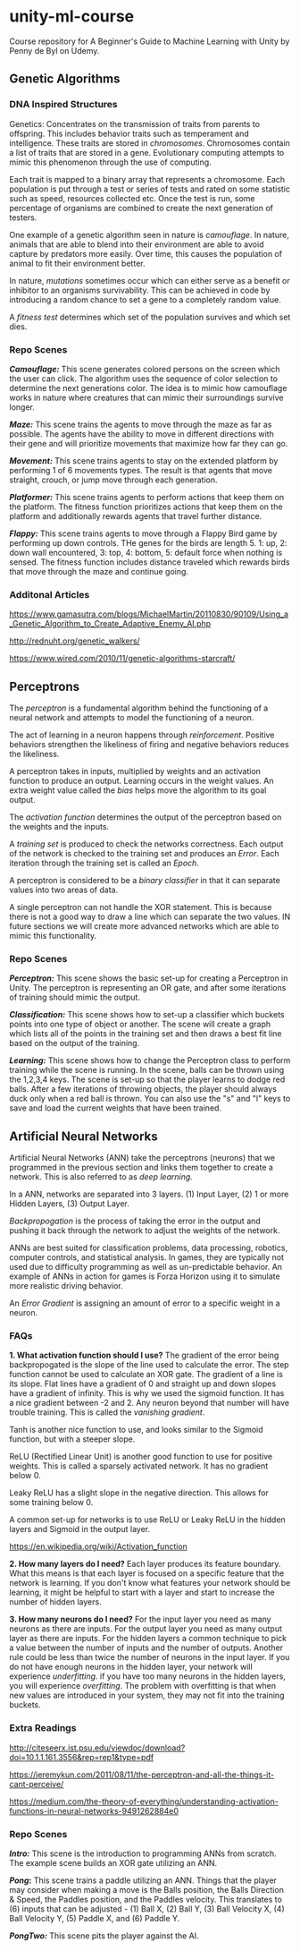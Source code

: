 # unity-ml-course

Course repository for A Beginner's Guide to Machine Learning with Unity by Penny de Byl on Udemy.

## Genetic Algorithms

### DNA Inspired Structures

Genetics: Concentrates on the transmission of traits from parents to offspring.  This includes behavior traits such as temperament and intelligence.  These traits are stored in _chromosomes_.  Chromosomes contain a list of traits that are stored in a gene.  Evolutionary computing attempts to mimic this phenomenon through the use of computing.

Each trait is mapped to a binary array that represents a chromosome.  Each population is put through a test or series of tests and rated on some statistic such as speed, resources collected etc.  Once the test is run, some percentage of organisms are combined to create the next generation of testers.

One example of a genetic algorithm seen in nature is _camouflage_.  In nature, animals that are able to blend into their environment are able to avoid capture by predators more easily.  Over time, this causes the population of animal to fit their environment better.

In nature, _mutations_ sometimes occur which can either serve as a benefit or inhibitor to an organisms survivability.  This can be achieved in code by introducing a random chance to set a gene to a completely random value.

A _fitness test_ determines which set of the population survives and which set dies.

### Repo Scenes

**_Camouflage:_** This scene generates colored persons on the screen which the user can click.  The algorithm uses the sequence of color selection to determine the next generations color.  The idea is to mimic how camouflage works in nature where creatures that can mimic their surroundings survive longer.

**_Maze:_** This scene trains the agents to move through the maze as far as possible.  The agents have the ability to move in different directions with their gene and will prioritize movements that maximize how far they can go.

**_Movement:_** This scene trains agents to stay on the extended platform by performing 1 of 6 movements types.  The result is that agents that move straight, crouch, or jump move through each generation.

**_Platformer:_** This scene trains agents to perform actions that keep them on the platform.  The fitness function prioritizes actions that keep them on the platform and additionally rewards agents that travel further distance.

**_Flappy:_** This scene trains agents to move through a Flappy Bird game by performing up down controls.  THe genes for the birds are length 5.  1: up, 2: down wall encountered, 3: top, 4: bottom, 5: default force when nothing is sensed.  The fitness function includes distance traveled which rewards birds that move through the maze and continue going.

### Additonal Articles

https://www.gamasutra.com/blogs/MichaelMartin/20110830/90109/Using_a_Genetic_Algorithm_to_Create_Adaptive_Enemy_AI.php

http://rednuht.org/genetic_walkers/

https://www.wired.com/2010/11/genetic-algorithms-starcraft/

## Perceptrons

The _perceptron_ is a fundamental algorithm behind the functioning of a neural network and attempts to model the functioning of a neuron.

The act of learning in a neuron happens through _reinforcement_.  Positive behaviors strengthen the likeliness of firing and negative behaviors reduces the likeliness.

A perceptron takes in inputs, multiplied by weights and an activation function to produce an output.  Learning occurs in the weight values.  An extra weight value called the _bias_ helps move the algorithm to its goal output.  

The _activation function_ determines the output of the perceptron based on the weights and the inputs.  

A _training set_ is produced to check the networks correctness.  Each output of the network is checked to the training set and produces an _Error_.  Each iteration through the training set is called an _Epoch_.

A perceptron is considered to be a _binary classifier_ in that it can separate values into two areas of data.

A single perceptron can not handle the XOR statement.  This is because there is not a good way to draw a line which can separate the two values.  IN future sections we will create more advanced networks which are able to mimic this functionality.

### Repo Scenes

**_Perceptron:_** This scene shows the basic set-up for creating a Perceptron in Unity.  The perceptron is representing an OR gate, and after some iterations of training should mimic the output.

**_Classification:_** This scene shows how to set-up a classifier which buckets points into one type of object or another.  The scene will create a graph which lists all of the points in the training set and then draws a best fit line based on the output of the training.

**_Learning:_** This scene shows how to change the Perceptron class to perform training while the scene is running.  In the scene, balls can be thrown using the 1,2,3,4 keys.  The scene is set-up so that the player learns to dodge red balls.  After a few iterations of throwing objects, the player should always duck only when a red ball is thrown.  You can also  use the "s" and "l" keys to save and load the current weights that have been trained.

## Artificial Neural Networks

Artificial Neural Networks (ANN) take the perceptrons (neurons) that we programmed in the previous section and links them together to create a network.  This is also referred to as _deep learning._

In a ANN, networks are separated into 3 layers.  (1) Input Layer, (2) 1 or more Hidden Layers, (3) Output Layer.

_Backpropogation_ is the process of taking the error in the output and pushing it back through the network to adjust the weights of the network.  

ANNs are best suited for classification problems, data processing, robotics, computer controls, and statistical analysis.  In games, they are typically not used due to difficulty programming as well as un-predictable behavior.  An example of ANNs in action for games is Forza Horizon using it to simulate more realistic driving behavior.  

An _Error Gradient_ is assigning an amount of error to a specific weight in a neuron.

### FAQs

**1. What activation function should I use?**
The gradient of the error being backpropogated is the slope of the line used to calculate the error.  The step function cannot be used to calculate an XOR gate. The gradient of a line is its slope.  Flat lines have a gradient of 0 and straight up and down slopes have a gradient of infinity.  This is why we used the sigmoid function.  It has a nice gradient between -2 and 2.  Any neuron beyond that number will have trouble training.  This is called the _vanishing gradient_.

Tanh is another nice function to use, and looks similar to the Sigmoid function, but with a steeper slope.

ReLU (Rectified Linear Unit) is another good function to use for positive weights.  This is called a sparsely activated network.  It has no gradient below 0.

Leaky ReLU has a slight slope in the negative direction.  This allows for some training below 0.  

A common set-up for networks is to use ReLU or Leaky ReLU in the hidden layers and Sigmoid in the output layer.

https://en.wikipedia.org/wiki/Activation_function

**2. How many layers do I need?**
Each layer produces its feature boundary.  What this means is that each layer is focused on a specific feature that the network is learning.  If you don't know what features your network should be learning, it might be helpful to start with a layer and start to increase the number of hidden layers.

**3. How many neurons do I need?**
For the input layer you need as many neurons as there are inputs.  For the output layer you need as many output layer as there are inputs.  For the hidden layers a common technique to pick a value between the number of inputs and the number of outputs.  Another rule could be less than twice the number of neurons in the input layer.  If you do not have enough neurons in the hidden layer, your network will experience _underfitting_.  if you have too many neurons in the hidden layers, you will experience _overfitting_.  The problem with overfitting is that when new values are introduced in your system, they may not fit into the training buckets.


### Extra Readings

http://citeseerx.ist.psu.edu/viewdoc/download?doi=10.1.1.161.3556&rep=rep1&type=pdf

https://jeremykun.com/2011/08/11/the-perceptron-and-all-the-things-it-cant-perceive/

https://medium.com/the-theory-of-everything/understanding-activation-functions-in-neural-networks-9491262884e0

### Repo Scenes

**_Intro:_** This scene is the introduction to programming ANNs from scratch.  The example scene builds an XOR gate utilizing an ANN. 

**_Pong_:** This scene trains a paddle utilizing an ANN.  Things that the player may consider when making a move is the Balls position, the Balls Direction & Speed, the Paddles position, and the Paddles velocity.  This translates to (6) inputs that can be adjusted - (1) Ball X, (2) Ball Y, (3) Ball Velocity X, (4) Ball Velocity Y, (5) Paddle X, and (6) Paddle Y.

**_PongTwo:_** This scene pits the player against the AI.
